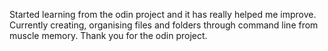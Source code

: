 Started learning from the odin project and it has really helped me improve.
Currently creating, organising files and folders through command line from muscle memory.
Thank you for the odin project.